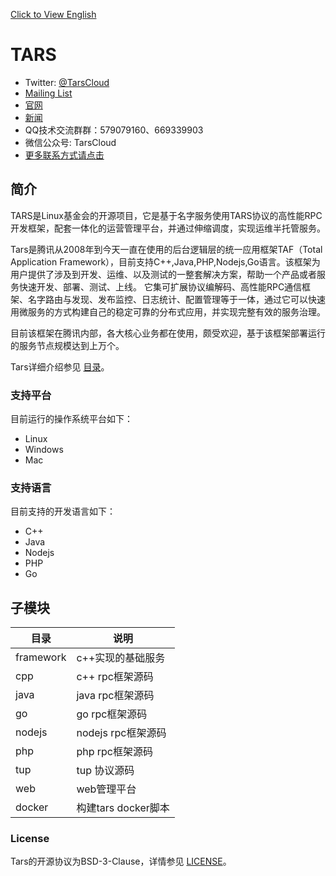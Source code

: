 [Click to View English](https://tarscloud.github.io/TarsDocs_en/)

# TARS

- Twitter: [@TarsCloud](https://twitter.com/TarsCloud)
- [Mailing List](https://groups.google.com/g/tars-foundation-information)
- [官网](http://tarscloud.org/)
- [新闻](https://tarscloud.org/feed/newsroom)
- QQ技术交流群群：579079160、669339903
- 微信公众号: TarsCloud
- [更多联系方式请点击](https://tarscloud.org/about/contacts)

## 简介

TARS是Linux基金会的开源项目，它是基于名字服务使用TARS协议的高性能RPC开发框架，配套一体化的运营管理平台，并通过伸缩调度，实现运维半托管服务。

Tars是腾讯从2008年到今天一直在使用的后台逻辑层的统一应用框架TAF（Total Application Framework），目前支持C++,Java,PHP,Nodejs,Go语言。该框架为用户提供了涉及到开发、运维、以及测试的一整套解决方案，帮助一个产品或者服务快速开发、部署、测试、上线。 它集可扩展协议编解码、高性能RPC通信框架、名字路由与发现、发布监控、日志统计、配置管理等于一体，通过它可以快速用微服务的方式构建自己的稳定可靠的分布式应用，并实现完整有效的服务治理。

目前该框架在腾讯内部，各大核心业务都在使用，颇受欢迎，基于该框架部署运行的服务节点规模达到上万个。

Tars详细介绍参见 [目录](SUMMARY.md)。

### 支持平台

目前运行的操作系统平台如下：

* Linux
* Windows
* Mac

### 支持语言

目前支持的开发语言如下：

* C++
* Java
* Nodejs
* PHP
* Go


## 子模块

目录             | 说明
------------------|----------------
framework         |c++实现的基础服务
cpp               |c++ rpc框架源码
java              |java rpc框架源码
go                |go rpc框架源码
nodejs            |nodejs rpc框架源码
php               |php rpc框架源码
tup               |tup 协议源码
web               |web管理平台
docker            |构建tars docker脚本

### License

Tars的开源协议为BSD-3-Clause，详情参见 [LICENSE](https://github.com/TarsCloud/TarsDocs/blob/master/LICENSE)。


